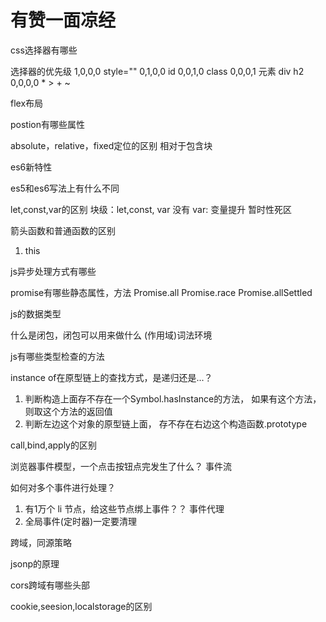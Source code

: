 # 有赞一面凉经

css选择器有哪些

选择器的优先级
1,0,0,0 style=""
0,1,0,0 id
0,0,1,0 class
0,0,0,1 元素 div h2
0,0,0,0 * > + ~ 

flex布局

postion有哪些属性

absolute，relative，fixed定位的区别
相对于包含块

es6新特性

es5和es6写法上有什么不同

let,const,var的区别
块级：let,const, var 没有
var: 变量提升
暂时性死区

箭头函数和普通函数的区别
1. this


js异步处理方式有哪些

promise有哪些静态属性，方法
Promise.all
Promise.race
Promise.allSettled

js的数据类型


什么是闭包，闭包可以用来做什么
(作用域)词法环境

js有哪些类型检查的方法

instance of在原型链上的查找方式，是递归还是...？
1. 判断构造上面存不存在一个Symbol.hasInstance的方法， 如果有这个方法，则取这个方法的返回值
2. 判断左边这个对象的原型链上面， 存不存在右边这个构造函数.prototype

call,bind,apply的区别

浏览器事件模型，一个点击按钮点完发生了什么？
事件流

如何对多个事件进行处理？
1. 有1万个 li 节点，给这些节点绑上事件？？ 事件代理
2. 全局事件(定时器)一定要清理

跨域，同源策略

jsonp的原理

cors跨域有哪些头部

cookie,seesion,localstorage的区别